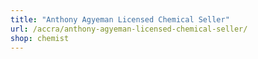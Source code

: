 ```yaml
---
title: "Anthony Agyeman Licensed Chemical Seller"
url: /accra/anthony-agyeman-licensed-chemical-seller/
shop: chemist
---
```

